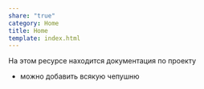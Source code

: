 ```yaml
---
share: "true"
category: Home
title: Home
template: index.html
---
```


На этом ресурсе находится документация по проекту
- можно добавить всякую чепушню